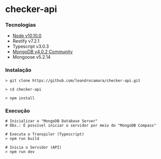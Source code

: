 # checker-api

### Tecnologias
* [Node v10.10.0](https://nodejs.org/en/download/current/)
* Restify v7.2.1
* Typescript v3.0.3
* [MongoDB v4.0.2 Community](https://www.mongodb.com/download-center?jmp=nav#community)
* Mongoose v5.2.14

### Instalação
    > git clone https://github.com/leandrocamara/checker-api.git

    > cd checker-api

    > npm install

### Execução
    # Inicializar o "MongoDB Database Server"
    # Obs.: É possível iniciar o servidor por meio do "MongoDB Compass"

    # Executa o Transpiler (Typescript)
    > npm run build

    # Inicia o Servidor (API)
    > npm run dev